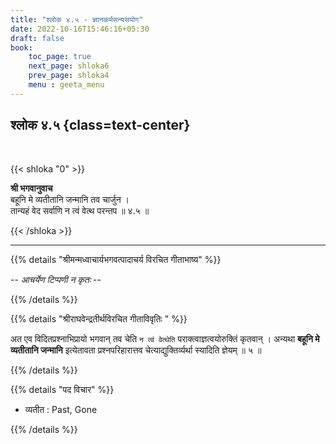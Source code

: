 ```yaml
---
title: "श्लोक ४.५ - ज्ञानकर्मसन्यसयोग"
date: 2022-10-16T15:46:16+05:30
draft: false
book:
    toc_page: true
    next_page: shloka6
    prev_page: shloka4
    menu : geeta_menu
---
```




## श्लोक ४.५ {class=text-center}

<br/>

{{< shloka  "0"  >}}

**श्री भगवानुवाच**  
बहूनि मे व्यतीतानि जन्मानि तव चार्जुन ।  
तान्यहं वेद सर्वाणि न त्वं वेत्थ परन्तप  ॥ ४.५ ॥

{{< /shloka >}}

---


{{% details "श्रीमन्मध्वाचार्यभगवत्पादाचर्य विरचित  गीताभाष्य" %}}

 -- *आचर्येण टिप्पणी न कृतः* -- 

{{% /details %}}



{{% details "श्रीराघवेन्द्रतीर्थविरचित गीताविवृतिः " %}}

अत एव विदितप्रश्नाभिप्रायो भगवान्‌ तव  चेति `न त्वं वेत्थेति` 
पराक्त्वाज्ञत्वयोरुक्तिं कृतवान्‌ । अन्यथा 
**बहूनि मे व्यतीतानि जन्मानि**
इत्येतावता  प्रश्नपरिहारात्तव चेत्याद्युक्तिर्व्यर्था स्यादिति 
ज्ञेयम्  ॥‌ ५ ॥

{{% /details %}}



{{% details "पद विचार" %}}

-  व्यतीत : Past, Gone

{{% /details %}}

